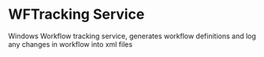 # WFTracking Service
Windows Workflow tracking service, generates workflow definitions and log any changes in workflow into xml files
